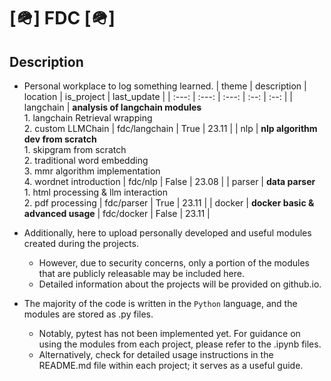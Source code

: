 # [🪖] FDC [🪖]

## **Description**

- Personal workplace to log something learned.
    | theme | description | location | is_project | last_update |
    | :---: | :---: | :---: | :--: | :--: |
    | langchain |  <b>analysis of langchain modules</b><br>1. langchain Retrieval wrapping<br>2. custom LLMChain |  fdc/langchain  | True | 23.11 |
    | nlp |  <b>nlp algorithm dev from scratch</b><br>1. skipgram from scratch<br>2. traditional word embedding<br>3. mmr algorithm implementation<br>4. wordnet introduction  |  fdc/nlp  | False | 23.08 |
    | parser | <b>data parser</b> <br>1. html processing & llm interaction<br>2. pdf processing | fdc/parser | True | 23.11 |
    | docker | <b>docker basic & advanced usage</b> | fdc/docker | False | 23.11 |

- Additionally, here to upload personally developed and useful modules created during the projects.
    - However, due to security concerns, only a portion of the modules that are publicly releasable may be included here.
    - Detailed information about the projects will be provided on github.io.

- The majority of the code is written in the `Python` language, and the modules are stored as .py files.
    - Notably, pytest has not been implemented yet. For guidance on using the modules from each project, please refer to the .ipynb files.
    - Alternatively, check for detailed usage instructions in the README.md file within each project; it serves as a useful guide.
